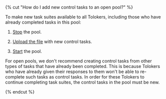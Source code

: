 {% cut "How do I add new control tasks to an open pool?" %}

To make new task suites available to all Tolokers, including those who have already completed tasks in this pool:

1. [Stop](../../../concepts/pool-run-and-stop.md) the pool.

1. [Upload the file](../../../../guide/concepts/task_upload.md) with new control tasks.

1. [Start](../../../concepts/pool-run-and-stop.md) the pool.

For open pools, we don't recommend creating control tasks from other types of tasks that have already been completed. This is because Tolokers who have already given their responses to them won't be able to re-complete such tasks as control tasks. In order for these Tolokers to continue completing task suites, the control tasks in the pool must be new.

{% endcut %}